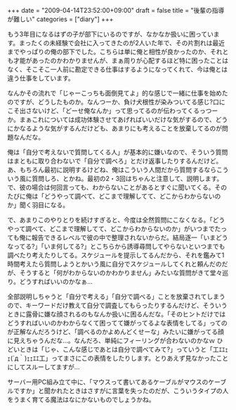 +++
date = "2009-04-14T23:52:00+09:00"
draft = false
title = "後輩の指導が難しい"
categories = ["diary"]
+++

もう3年目になるはずの子が部下にいるのですが、なかなか扱いに困っています。まったくの未経験で会社に入ってきたのが2人いた年で、その片割れは最近までやっぱりの俺の部下でした。こちらは単に俺と相性が良かったのか、それとも才能があったのかわかりませんが、まぁ周りが心配するほど特に困ったことはなく、そこそこ一人前に勘定できる仕事はするようになってくれて、今は俺とは違う仕事をしています。

なんかその流れで「じゃーこっちも面倒見てよ」的な感じで一緒に仕事を始めたのですが、どうしたものか。なんつーか、負け犬根性が染みついてる感じ?口にこそ出さないけど、「どーせ俺なんか」って思ってるのが伝わってくるっつーか。まぁこれについては成功体験させてあげればいいだけな気がするので、どうにかなるような気がするんだけども、あまりにも考えることを放棄してるのが問題なんだな。

俺は「自分で考えないで質問してくる人」が基本的に嫌いなので、そういう質問はまともに取り合わないで「自分で調べろ」とだけ返事したりするんだけど。あ、もちろん最初に説明するけどね、俺はこういう人間だから質問するならこういう風に質問しろ、とかね。最初の2・3回はちゃんと注意して、説明します。で、彼の場合は何回言っても、わからないことがあるとすぐに聞いてくる。そのたびに俺は「どうやって調べて、どこまで理解してて、どこからわからないのか」聞く羽目になる。

で、あまりこのやりとりを続けすぎると、今度は全然質問にこなくなる。「どうやって調べて、どこまで理解してて、どこからわからないのか」がいつまでたっても俺に報告できるレベルで彼の中で整理されないからだ。結局逐一「いまどうなってる?」「いま何してる?」とこちらから誘導尋問してやらないといつまでも調べたり考えたりしてる。スケジュールを提示してるんだから、それを鑑みて1時間考えたら質問しようとかいう風に自分でスケジュールしてくれと頼んだのだが、そうすると「何がわからないのかわかりません」みたいな質問がきて堂々巡り。どうすればいいのかなぁ…

全部説明しちゃうと「自分で考える」「自分で調べる」ことを放棄されてしまうので、キーワードだけ教えて自分で調査してもらったりするんだけど、そういうときに露骨に嫌な顔されるのもなんか扱いに困るんだな。「そのヒントだけではどうすればいいのかわからなくて困ってて嫌がってるよな表情をしてる」ってのが正解なんだろうけど、「調べるのかよめんどくせーな」みたいに嫌がってる顔に見えちゃうんだな…。なんだろ、単純にフィーリングが合わないのかなｗ ひどいときは「じゃ、こんな感じであとは自分で調べてみて?」っていうと「工ｴｴｪｪ(´д｀)ｪｪｴｴ工」ってまさにこの表情をしたりします。とりあえず見なかったことにしてスルーしてますが…

サーバー用PC組み立て中に、「マウスって書いてあるケーブルがマウスのケーブルですか」と聞かれたときはさすがに言葉を失ったのだが、こういうタイプの人をうまく育てる魔法はなにかないものでしょうかね。
